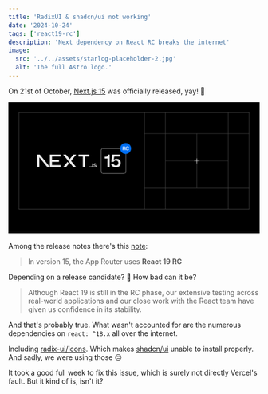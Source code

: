 ```yaml
---
title: 'RadixUI & shadcn/ui not working'
date: '2024-10-24'
tags: ['react19-rc']
description: 'Next dependency on React RC breaks the internet'
image:
  src: '../../assets/starlog-placeholder-2.jpg'
  alt: 'The full Astro logo.'
---
```


On 21st of October, [Next.js 15](https://nextjs.org/blog/next-15) was officially released, yay! 🎉

![Next.js 15 released (photo credit to https://nextjs.org/blog/next-15-rc)](./images/next15.png)

Among the release notes there's this [note](https://nextjs.org/blog/next-15#react-19):

> In version 15, the App Router uses **React 19 RC**

Depending on a release candidate? 🤔 How bad can it be?


> Although React 19 is still in the RC phase, our extensive testing across real-world applications and our close work with the React team have given us confidence in its stability.


And that's probably true. What wasn't accounted for are the numerous dependencies on `react: ^18.x` all over the internet.

Including [radix-ui/icons](https://github.com/radix-ui/icons/pull/184). Which makes [shadcn/ui](https://github.com/shadcn-ui/ui/issues/5555) unable to install properly. And sadly, we were using those 😔

It took a good full week to fix this issue, which is surely not directly Vercel's fault. But it kind of is, isn't it?
